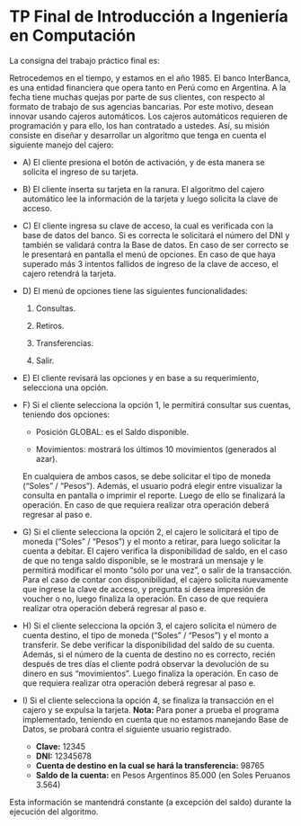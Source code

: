 # TP Final de Introducción a Ingeniería en Computación

La consigna del trabajo práctico final es:

Retrocedemos en el tiempo, y estamos en el año 1985. El banco InterBanca, es una entidad financiera que opera tanto en Perú como en Argentina. A la fecha tiene muchas quejas por parte de sus clientes, con respecto al formato de trabajo de sus agencias bancarias. Por este motivo, desean innovar usando cajeros automáticos. Los cajeros automáticos requieren de programación y para ello, los han contratado a ustedes. Así, su misión consiste en diseñar y desarrollar un algoritmo que tenga en cuenta el siguiente manejo del cajero:

- A) El cliente presiona el botón de activación, y de esta manera se solicita el ingreso de su tarjeta.

- B) El cliente inserta su tarjeta en la ranura. El algoritmo del cajero automático lee la información de la tarjeta y luego solicita la clave de acceso.

- C) El cliente ingresa su clave de acceso, la cual es verificada con la base de datos del banco. Si es correcta le solicitará el número del DNI y también se validará contra la Base de datos. En caso de ser correcto se le presentará en pantalla el menú de opciones. En caso de que haya superado más 3 intentos fallidos de ingreso de la clave de acceso, el cajero retendrá la tarjeta.

- D) El menú de opciones tiene las siguientes funcionalidades:

  1. Consultas.
  
  2. Retiros.
  
  3. Transferencias.
  
  4. Salir.

- E) El cliente revisará las opciones y en base a su requerimiento, selecciona una opción.

- F) Si el cliente selecciona la opción 1, le permitirá consultar sus cuentas, teniendo dos opciones: 
  
  - Posición GLOBAL: es el Saldo disponible. 
  
  - Movimientos: mostrará los últimos 10 movimientos (generados al azar).
  
  En cualquiera de ambos casos, se debe solicitar el tipo de moneda (“Soles” / “Pesos”). Además, el usuario podrá elegir entre visualizar la consulta en pantalla o imprimir el reporte. Luego de ello se finalizará la operación. En caso de que requiera realizar otra operación deberá regresar al paso e.

- G) Si el cliente selecciona la opción 2, el cajero le solicitará el tipo de moneda (“Soles” / “Pesos”) y el monto a retirar, para luego solicitar la cuenta a debitar. El cajero verifica la disponibilidad de saldo, en el caso de que no tenga saldo disponible, se le mostrará un mensaje y le permitirá modificar el monto “sólo por una vez”, o salir de la transacción. Para el caso de contar con disponibilidad, el cajero solicita nuevamente que ingrese la clave de acceso, y pregunta si desea impresión de voucher o no, luego finaliza la operación. En caso de que requiera realizar otra operación deberá regresar al paso e.

- H) Si el cliente selecciona la opción 3, el cajero solicita el número de cuenta destino, el tipo de moneda (“Soles” / “Pesos”) y el monto a transferir. Se debe verificar la disponibilidad del saldo de su cuenta. Además, si el número de la cuenta de destino no es correcto, recién después de tres días el cliente podrá observar la devolución de su dinero en sus “movimientos”. Luego finaliza la operación. En caso de que requiera realizar otra operación deberá regresar al paso e.

- I) Si el cliente selecciona la opción 4, se finaliza la transacción en el cajero y se expulsa la tarjeta.
  **Nota:** Para poner a prueba el programa implementado, teniendo en cuenta que no estamos manejando Base de Datos, se probará contra el siguiente usuario registrado.
  - **Clave:** 12345
  - **DNI:** 12345678
  - **Cuenta de destino en la cual se hará la transferencia:** 98765
  - **Saldo de la cuenta:** en Pesos Argentinos 85.000 (en Soles Peruanos 3.564)

Esta información se mantendrá constante (a excepción del saldo) durante la ejecución del algoritmo.
